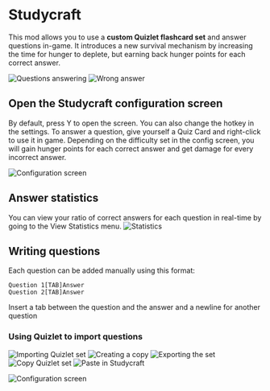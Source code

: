 # Studycraft

This mod allows you to use a **custom **Quizlet** flashcard set** and answer questions in-game. It introduces a new survival mechanism by increasing the time for hunger to deplete, but earning back hunger points for each correct answer.

![Questions answering](https://cdn.modrinth.com/data/cached_images/0b66c41983050a683fe02229233c40e4bcc59d27_0.webp)
![Wrong answer](https://cdn.modrinth.com/data/cached_images/5f5cc6e37b98d5d7b4cf8495847d768c32d8f76c_0.webp)


## Open the Studycraft configuration screen
By default, press Y to open the screen. You can also change the hotkey in the settings.
To answer a question, give yourself a Quiz Card and right-click to use it in game.
Depending on the difficulty set in the config screen, you will gain hunger points for each correct answer and get damage for every incorrect answer.

![Configuration screen](https://cdn.modrinth.com/data/cached_images/c5c94fa0c9e0fbe992f6a01a2037c0846082dd26_0.webp)

## Answer statistics
You can view your ratio of correct answers for each question in real-time by going to the View Statistics menu.
![Statistics](https://cdn.modrinth.com/data/cached_images/9b37a1d99a199d9bd8742da00b7fdd7183567b87_0.webp)
## Writing questions
Each question can be added manually using this format:

```
Question 1[TAB]Answer
Question 2[TAB]Answer
```
Insert a tab between the question and the answer and a newline for another question

### Using Quizlet to import questions
![Importing Quizlet set](https://cdn.modrinth.com/data/cached_images/986c1adea30bb04d0a2ca6ea213fe39e0c892a1e.png)
![Creating a copy](https://cdn.modrinth.com/data/cached_images/abb388aafa86456d1ed473059246fbe6631f7118.png)
![Exporting the set](https://cdn.modrinth.com/data/cached_images/6ae6202665d0956baf0254629ec62f692faee3e7.png)
![Copy Quizlet set](https://cdn.modrinth.com/data/cached_images/5545596b0cae6e94f5a083ccb9274cb019c8bbc5.png)
![Paste in Studycraft](https://cdn.modrinth.com/data/cached_images/300a042b2d8fc580a9a1d00e75a3ce7d20725fd6_0.webp)


![Configuration screen](https://cdn.modrinth.com/data/cached_images/f41efa71a23a01c8b1b26f3c385b859193456275_0.webp)
